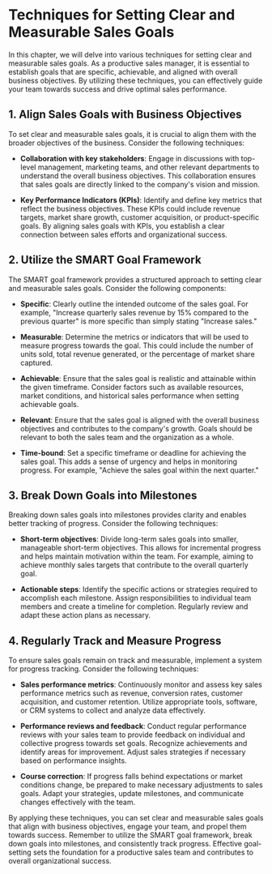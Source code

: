 # Techniques for Setting Clear and Measurable Sales Goals

In this chapter, we will delve into various techniques for setting clear and measurable sales goals. As a productive sales manager, it is essential to establish goals that are specific, achievable, and aligned with overall business objectives. By utilizing these techniques, you can effectively guide your team towards success and drive optimal sales performance.

## 1\. Align Sales Goals with Business Objectives

To set clear and measurable sales goals, it is crucial to align them with the broader objectives of the business. Consider the following techniques:

- **Collaboration with key stakeholders**: Engage in discussions with top-level management, marketing teams, and other relevant departments to understand the overall business objectives. This collaboration ensures that sales goals are directly linked to the company's vision and mission.
    
- **Key Performance Indicators (KPIs)**: Identify and define key metrics that reflect the business objectives. These KPIs could include revenue targets, market share growth, customer acquisition, or product-specific goals. By aligning sales goals with KPIs, you establish a clear connection between sales efforts and organizational success.
    

## 2\. Utilize the SMART Goal Framework

The SMART goal framework provides a structured approach to setting clear and measurable sales goals. Consider the following components:

- **Specific**: Clearly outline the intended outcome of the sales goal. For example, "Increase quarterly sales revenue by 15% compared to the previous quarter" is more specific than simply stating "Increase sales."
    
- **Measurable**: Determine the metrics or indicators that will be used to measure progress towards the goal. This could include the number of units sold, total revenue generated, or the percentage of market share captured.
    
- **Achievable**: Ensure that the sales goal is realistic and attainable within the given timeframe. Consider factors such as available resources, market conditions, and historical sales performance when setting achievable goals.
    
- **Relevant**: Ensure that the sales goal is aligned with the overall business objectives and contributes to the company's growth. Goals should be relevant to both the sales team and the organization as a whole.
    
- **Time-bound**: Set a specific timeframe or deadline for achieving the sales goal. This adds a sense of urgency and helps in monitoring progress. For example, "Achieve the sales goal within the next quarter."
    

## 3\. Break Down Goals into Milestones

Breaking down sales goals into milestones provides clarity and enables better tracking of progress. Consider the following techniques:

- **Short-term objectives**: Divide long-term sales goals into smaller, manageable short-term objectives. This allows for incremental progress and helps maintain motivation within the team. For example, aiming to achieve monthly sales targets that contribute to the overall quarterly goal.
    
- **Actionable steps**: Identify the specific actions or strategies required to accomplish each milestone. Assign responsibilities to individual team members and create a timeline for completion. Regularly review and adapt these action plans as necessary.
    

## 4\. Regularly Track and Measure Progress

To ensure sales goals remain on track and measurable, implement a system for progress tracking. Consider the following techniques:

- **Sales performance metrics**: Continuously monitor and assess key sales performance metrics such as revenue, conversion rates, customer acquisition, and customer retention. Utilize appropriate tools, software, or CRM systems to collect and analyze data effectively.
    
- **Performance reviews and feedback**: Conduct regular performance reviews with your sales team to provide feedback on individual and collective progress towards set goals. Recognize achievements and identify areas for improvement. Adjust sales strategies if necessary based on performance insights.
    
- **Course correction**: If progress falls behind expectations or market conditions change, be prepared to make necessary adjustments to sales goals. Adapt your strategies, update milestones, and communicate changes effectively with the team.
    

By applying these techniques, you can set clear and measurable sales goals that align with business objectives, engage your team, and propel them towards success. Remember to utilize the SMART goal framework, break down goals into milestones, and consistently track progress. Effective goal-setting sets the foundation for a productive sales team and contributes to overall organizational success.
